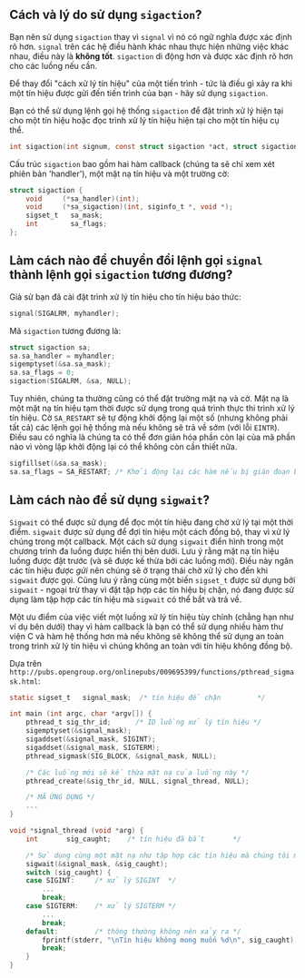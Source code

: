 ## Cách và lý do sử dụng `sigaction`?

Bạn nên sử dụng `sigaction` thay vì `signal` vì nó có ngữ nghĩa được xác định rõ hơn. `signal` trên các hệ điều hành khác nhau thực hiện những việc khác nhau, điều này là **không tốt**. `sigaction` di động hơn và được xác định rõ hơn cho các luồng nếu cần.

Để thay đổi "cách xử lý tín hiệu" của một tiến trình - tức là điều gì xảy ra khi một tín hiệu được gửi đến tiến trình của bạn - hãy sử dụng `sigaction`.

Bạn có thể sử dụng lệnh gọi hệ thống `sigaction` để đặt trình xử lý hiện tại cho một tín hiệu hoặc đọc trình xử lý tín hiệu hiện tại cho một tín hiệu cụ thể.

```C
int sigaction(int signum, const struct sigaction *act, struct sigaction *oldact);
```
Cấu trúc `sigaction` bao gồm hai hàm callback (chúng ta sẽ chỉ xem xét phiên bản 'handler'), một mặt nạ tín hiệu và một trường cờ:
```C
struct sigaction {
    void     (*sa_handler)(int);
    void     (*sa_sigaction)(int, siginfo_t *, void *);
    sigset_t   sa_mask;
    int        sa_flags;
}; 
```
## Làm cách nào để chuyển đổi lệnh gọi `signal` thành lệnh gọi `sigaction` tương đương?

Giả sử bạn đã cài đặt trình xử lý tín hiệu cho tín hiệu báo thức:
```C
signal(SIGALRM, myhandler);
```

Mã `sigaction` tương đương là:
```C
struct sigaction sa; 
sa.sa_handler = myhandler;
sigemptyset(&sa.sa_mask);
sa.sa_flags = 0; 
sigaction(SIGALRM, &sa, NULL);
```

Tuy nhiên, chúng ta thường cũng có thể đặt trường mặt nạ và cờ. Mặt nạ là một mặt nạ tín hiệu tạm thời được sử dụng trong quá trình thực thi trình xử lý tín hiệu. Cờ `SA_RESTART` sẽ tự động khởi động lại một số (nhưng không phải tất cả) các lệnh gọi hệ thống mà nếu không sẽ trả về sớm (với lỗi `EINTR`). Điều sau có nghĩa là chúng ta có thể đơn giản hóa phần còn lại của mã phần nào vì vòng lặp khởi động lại có thể không còn cần thiết nữa.

```C
sigfillset(&sa.sa_mask);
sa.sa_flags = SA_RESTART; /* Khởi động lại các hàm nếu bị gián đoạn bởi trình xử lý */     
```

## Làm cách nào để sử dụng `sigwait`?

`Sigwait` có thể được sử dụng để đọc một tín hiệu đang chờ xử lý tại một thời điểm. `sigwait` được sử dụng để đợi tín hiệu một cách đồng bộ, thay vì xử lý chúng trong một callback. Một cách sử dụng `sigwait` điển hình trong một chương trình đa luồng được hiển thị bên dưới. Lưu ý rằng mặt nạ tín hiệu luồng được đặt trước (và sẽ được kế thừa bởi các luồng mới). Điều này ngăn các tín hiệu được _gửi_ nên chúng sẽ ở trạng thái chờ xử lý cho đến khi `sigwait` được gọi. Cũng lưu ý rằng cùng một biến `sigset_t` được sử dụng bởi `sigwait` - ngoại trừ thay vì đặt tập hợp các tín hiệu bị chặn, nó đang được sử dụng làm tập hợp các tín hiệu mà `sigwait` có thể bắt và trả về.

Một ưu điểm của việc viết một luồng xử lý tín hiệu tùy chỉnh (chẳng hạn như ví dụ bên dưới) thay vì hàm callback là bạn có thể sử dụng nhiều hàm thư viện C và hàm hệ thống hơn mà nếu không sẽ không thể sử dụng an toàn trong trình xử lý tín hiệu vì chúng không an toàn với tín hiệu không đồng bộ.
 
Dựa trên `http://pubs.opengroup.org/onlinepubs/009695399/functions/pthread_sigmask.html`:
```C
static sigset_t   signal_mask;  /* tín hiệu để chặn         */

int main (int argc, char *argv[]) {
    pthread_t sig_thr_id;      /* ID luồng xử lý tín hiệu */
    sigemptyset(&signal_mask);
    sigaddset(&signal_mask, SIGINT);
    sigaddset(&signal_mask, SIGTERM);
    pthread_sigmask(SIG_BLOCK, &signal_mask, NULL);

    /* Các luồng mới sẽ kế thừa mặt nạ của luồng này */
    pthread_create(&sig_thr_id, NULL, signal_thread, NULL);

    /* MÃ ỨNG DỤNG */
    ...
}

void *signal_thread (void *arg) {
    int       sig_caught;    /* tín hiệu đã bắt       */

    /* Sử dụng cùng một mặt nạ như tập hợp các tín hiệu mà chúng tôi muốn biết! */
    sigwait(&signal_mask, &sig_caught);
    switch (sig_caught) {
    case SIGINT:     /* xử lý SIGINT  */
        ...
        break;
    case SIGTERM:    /* xử lý SIGTERM */
        ...
        break;
    default:         /* thông thường không nên xảy ra */
        fprintf(stderr, "\nTín hiệu không mong muốn %d\n", sig_caught);
        break;
    }
}
```


